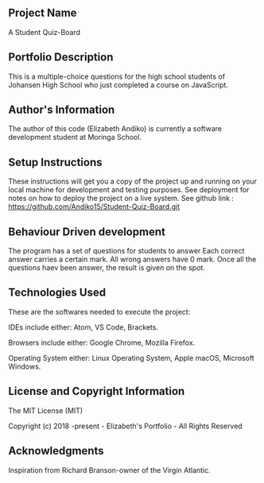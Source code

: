 ## Project Name

A Student Quiz-Board

## Portfolio Description

This is a multiple-choice questions for the high school students of Johansen High School who just completed a course on JavaScript.

## Author's Information

The author of this code (Elizabeth Andiko) is currently a software development student at Moringa School.

## Setup Instructions

These instructions will get you a copy of the project up and running on your local machine for development and testing purposes. See deployment for notes on how to deploy the project on a live system.
See github link : https://github.com/Andiko15/Student-Quiz-Board.git

## Behaviour Driven development

The program has a set of questions for students to answer
Each correct answer carries a certain mark. All wrong answers have 0 mark.
Once all the questions haev been answer, the result is given on the spot.


## Technologies Used

These are the softwares needed to execute the project:

IDEs include either: Atom, VS Code, Brackets.

Browsers include either: Google Chrome, Mozilla Firefox.

Operating System either: Linux Operating System, Apple macOS, Microsoft Windows.

## License and Copyright Information

The MIT License (MIT)

Copyright (c) 2018 -present - Elizabeth's Portfolio - All Rights Reserved

## Acknowledgments

Inspiration from Richard Branson-owner of the Virgin Atlantic.
